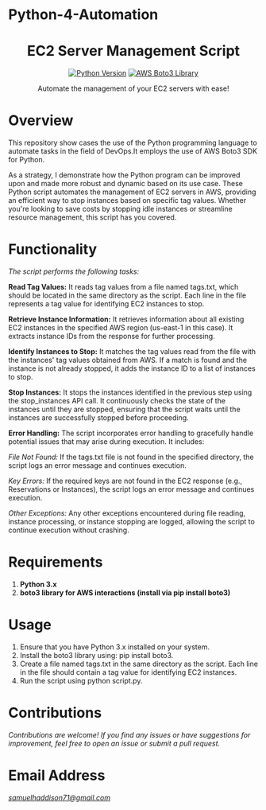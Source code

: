 # Python-4-Automation

<h1 align="center">EC2 Server Management Script</h1>
<p align="center">
  <a href="https://www.python.org/downloads/"><img src="https://img.shields.io/badge/Python-3.x-blue.svg" alt="Python Version"></a>
  <a href="https://boto3.amazonaws.com/v1/documentation/api/latest/index.html"><img src="https://img.shields.io/badge/AWS-Boto3-yellow.svg" alt="AWS Boto3 Library"></a>
</p>

<p align="center">Automate the management of your EC2 servers with ease!</p>

# Overview
This repository show cases the use of the Python programming language to automate tasks in the field of DevOps.It employs the use of AWS Boto3 SDK for Python.

As a strategy, I demonstrate how the Python program can be improved upon and made more robust and dynamic based on its use case.
These Python script automates the management of EC2 servers in AWS, providing an efficient way to stop instances based on specific tag values. Whether you're looking to save costs by stopping idle instances or streamline resource management, this script has you covered.

# Functionality
*The script performs the following tasks:*

__Read Tag Values:__ It reads tag values from a file named tags.txt, which should be located in the same directory as the script. Each line in the file represents a tag value for identifying EC2 instances to stop.

__Retrieve Instance Information:__ It retrieves information about all existing EC2 instances in the specified AWS region (us-east-1 in this case). It extracts instance IDs from the response for further processing.

__Identify Instances to Stop:__ It matches the tag values read from the file with the instances' tag values obtained from AWS. If a match is found and the instance is not already stopped, it adds the instance ID to a list of instances to stop.

__Stop Instances:__ It stops the instances identified in the previous step using the stop_instances API call. It continuously checks the state of the instances until they are stopped, ensuring that the script waits until the instances are successfully stopped before proceeding.

**Error Handling:**
The script incorporates error handling to gracefully handle potential issues that may arise during execution. It includes:

*File Not Found:* If the tags.txt file is not found in the specified directory, the script logs an error message and continues execution.

*Key Errors:* If the required keys are not found in the EC2 response (e.g., Reservations or Instances), the script logs an error message and continues execution.

*Other Exceptions:* Any other exceptions encountered during file reading, instance processing, or instance stopping are logged, allowing the script to continue execution without crashing.

# Requirements
1. **Python 3.x**
2. **boto3 library for AWS interactions (install via pip install boto3)**

# Usage
1. Ensure that you have Python 3.x installed on your system.
2. Install the boto3 library using: pip install boto3.
3. Create a file named tags.txt in the same directory as the script. Each line in the file should contain a tag value for identifying EC2 instances.
4. Run the script using python script.py.

 # Contributions
*Contributions are welcome! If you find any issues or have suggestions for improvement, feel free to open an issue or submit a pull request.*  

# Email Address
*samuelhaddison71@gmail.com*
